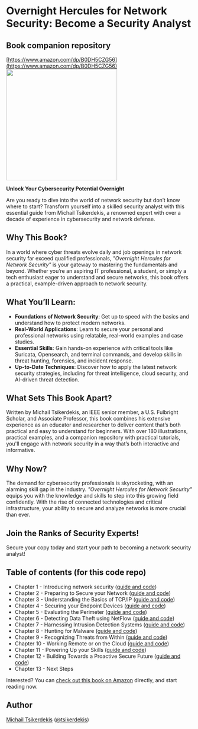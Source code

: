 # Overnight Hercules for Network Security: Become a Security Analyst
## Book companion repository

[https://www.amazon.com/dp/B0DH5CZG56](https://www.amazon.com/dp/B0DH5CZG56)
[<img src="img/kindle-cover.png" width="300">](https://www.amazon.com/dp/B0DH5CZG56)

**Unlock Your Cybersecurity Potential Overnight**

Are you ready to dive into the world of network security but don’t know where to start? Transform yourself into a skilled security analyst with this essential guide from Michail Tsikerdekis, a renowned expert with over a decade of experience in cybersecurity and network defense.

## Why This Book?

In a world where cyber threats evolve daily and job openings in network security far exceed qualified professionals, *"Overnight Hercules for Network Security"* is your gateway to mastering the fundamentals and beyond. Whether you’re an aspiring IT professional, a student, or simply a tech enthusiast eager to understand and secure networks, this book offers a practical, example-driven approach to network security.

## What You’ll Learn:

- **Foundations of Network Security**: Get up to speed with the basics and understand how to protect modern networks.
- **Real-World Applications**: Learn to secure your personal and professional networks using relatable, real-world examples and case studies.
- **Essential Skills**: Gain hands-on experience with critical tools like Suricata, Opensearch, and terminal commands, and develop skills in threat hunting, forensics, and incident response.
- **Up-to-Date Techniques**: Discover how to apply the latest network security strategies, including for threat intelligence, cloud security, and AI-driven threat detection.

## What Sets This Book Apart?

Written by Michail Tsikerdekis, an IEEE senior member, a U.S. Fulbright Scholar, and Associate Professor, this book combines his extensive experience as an educator and researcher to deliver content that’s both practical and easy to understand for beginners. With over 180 illustrations, practical examples, and a companion repository with practical tutorials, you'll engage with network security in a way that’s both interactive and informative.

## Why Now?

The demand for cybersecurity professionals is skyrocketing, with an alarming skill gap in the industry. *"Overnight Hercules for Network Security"* equips you with the knowledge and skills to step into this growing field confidently. With the rise of connected technologies and critical infrastructure, your ability to secure and analyze networks is more crucial than ever.

## Join the Ranks of Security Experts!

Secure your copy today and start your path to becoming a network security analyst!


## Table of contents (for this code repo)

- Chapter 1 - Introducing network security ([guide and code](./chapter_01/))
- Chapter 2 - Preparing to Secure your Network ([guide and code](./chapter_02/))
- Chapter 3 - Understanding the Basics of TCP/IP ([guide and code](./chapter_03/))
- Chapter 4 - Securing your Endpoint Devices ([guide and code](./chapter_04/))
- Chapter 5 - Evaluating the Perimeter ([guide and code](./chapter_05/))
- Chapter 6 - Detecting Data Theft using NetFlow ([guide and code](./chapter_06/))
- Chapter 7 - Harnessing Intrusion Detection Systems ([guide and code](./chapter_07/))
- Chapter 8 - Hunting for Malware ([guide and code](./chapter_08/))
- Chapter 9 - Recognizing Threats from Within ([guide and code](./chapter_09/))
- Chapter 10 - Working Remote or on the Cloud ([guide and code](./chapter_10/))
- Chapter 11 - Powering Up your Skills ([guide and code](./chapter_11/))
- Chapter 12 - Building Towards a Proactive Secure Future ([guide and code](./chapter_12/))
- Chapter 13 - Next Steps

Interested? You can [check out this book on Amazon](https://www.amazon.com/dp/B0DH5CZG56) directly, and start reading now.

## Author
[Michail Tsikerdekis](https://michael.tsikerdekis.com) ([@tsikerdekis](https://github.com/tsikerdekis))
